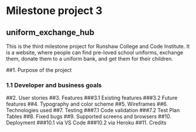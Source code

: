 # Milestone project 3
## uniform_exchange_hub
This is the third milestone project for Runshaw College and Code Institute. It is a website, where people can find pre-loved school uniforms, exchange them, donate them to a uniform bank, and get them for their children.

##1. Purpose of the project
  ### 1.1 Developer and business goals
##2. User stories
##3. Features
   ###3.1 Existing features
   ###3.2 Future features
##4. Typography and color scheme
##5. Wireframes
##6. Technologies used
##7. Testing
   ###7.1 Code validation
   ###7.2 Test Plan Tables
##8. Fixed bugs
##9. Supported screens and browsers
##10. Deployment
    ###10.1 via VS Code
    ###10.2 via Heroku
##11. Credits
